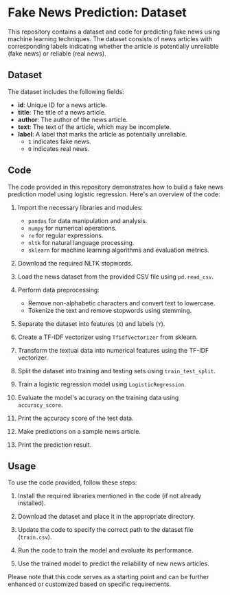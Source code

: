 # Fake News Prediction: Dataset

This repository contains a dataset and code for predicting fake news using machine learning techniques. The dataset consists of news articles with corresponding labels indicating whether the article is potentially unreliable (fake news) or reliable (real news).

## Dataset

The dataset includes the following fields:

- **id**: Unique ID for a news article.
- **title**: The title of a news article.
- **author**: The author of the news article.
- **text**: The text of the article, which may be incomplete.
- **label**: A label that marks the article as potentially unreliable.
    - `1` indicates fake news.
    - `0` indicates real news.

## Code

The code provided in this repository demonstrates how to build a fake news prediction model using logistic regression. Here's an overview of the code:

1. Import the necessary libraries and modules:
   - `pandas` for data manipulation and analysis.
   - `numpy` for numerical operations.
   - `re` for regular expressions.
   - `nltk` for natural language processing.
   - `sklearn` for machine learning algorithms and evaluation metrics.

2. Download the required NLTK stopwords.

3. Load the news dataset from the provided CSV file using `pd.read_csv`.

4. Perform data preprocessing:
   - Remove non-alphabetic characters and convert text to lowercase.
   - Tokenize the text and remove stopwords using stemming.

5. Separate the dataset into features (`X`) and labels (`Y`).

6. Create a TF-IDF vectorizer using `TfidfVectorizer` from sklearn.

7. Transform the textual data into numerical features using the TF-IDF vectorizer.

8. Split the dataset into training and testing sets using `train_test_split`.

9. Train a logistic regression model using `LogisticRegression`.

10. Evaluate the model's accuracy on the training data using `accuracy_score`.

11. Print the accuracy score of the test data.

12. Make predictions on a sample news article.

13. Print the prediction result.

## Usage

To use the code provided, follow these steps:

1. Install the required libraries mentioned in the code (if not already installed).

2. Download the dataset and place it in the appropriate directory.

3. Update the code to specify the correct path to the dataset file (`train.csv`).

4. Run the code to train the model and evaluate its performance.

5. Use the trained model to predict the reliability of new news articles.

Please note that this code serves as a starting point and can be further enhanced or customized based on specific requirements.
